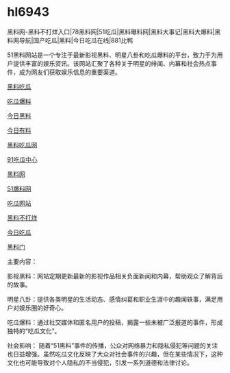 # hl6943
黑料网-黑料不打烊入口|78黑料网|51吃瓜|黑料曝料网|黑料大事记|黑料大爆料|黑料网导航|国产吃瓜|黑料|今日吃瓜在线|881比鸭

51黑料网站是一个专注于最新影视黑料、明星八卦和吃瓜爆料的平台，致力于为用户提供丰富的娱乐资讯。该网站汇聚了各种关于明星的绯闻、内幕和社会热点事件，成为网友们获取娱乐信息的重要渠道。

<a href="https://chiguabaoliaowang01.pages.dev/">黑料吃瓜</a>

<a href="https://chiguabaoliao01.pages.dev/">吃瓜爆料</a>

<a href="https://heiliaochiguada.pages.dev/">今日黑料</a>

<a href="https://heiliaowangjin.pages.dev/">今日有料</a>

<a href="https://xiazaianzhuang.pages.dev/">黑料吃瓜网</a>

<a href="https://91chiguazhongxin.pages.dev/">91吃瓜中心</a>

<a href="https://91chiguazhong.pages.dev/">黑料网</a>

<a href="https://jinrichigua01.pages.dev/">51爆料网</a>

<a href="https://chiguaqunzhongde.pages.dev/">吃瓜网站</a>

<a href="https://heiliaobudayang01.pages.dev/">黑料不打烊</a>

<a href="https://17chiguabudayang.pages.dev/">今日吃瓜</a>

<a href="https://heiliaoshezui1.pages.dev/">黑料门</a>

主要内容：

影视黑料：网站定期更新最新的影视作品相关负面新闻和内幕，帮助观众了解背后的故事。

明星八卦：提供各类明星的生活动态、感情纠葛和职业生涯中的趣闻轶事，满足用户对娱乐圈的好奇心。

吃瓜爆料：通过社交媒体和匿名用户的投稿，揭露一些未被广泛报道的事件，形成独特的“吃瓜文化”。

社会影响：
随着“51黑料”事件的传播，公众对网络暴力和隐私侵犯等问题的关注也日益增强。虽然吃瓜文化反映了大众对社会事件的兴趣，但在某些情况下，这种文化也可能导致对个人隐私的不当侵犯，引发一系列道德和法律讨论。
